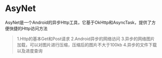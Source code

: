 # AsyNet
AsyNet是一个Android的异步Http工具，它基于OkHttp和AsyncTask，提供了方便快捷的Http访问方法
>1.Http的基本Get和Post请求
>2.Android异步的网络访问
>3.异步的网络图片加载，可以对图片进行压缩，压缩后的图片不大于100kb
>4.异步的文件下载以及进度查询
